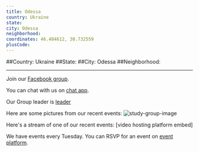 ```yaml
---
title: Odessa
country: Ukraine
state: 
city: Odessa
neighborhood: 
coordinates: 46.484612, 30.732559
plusCode:
---
```


##Country: Ukraine
##State: 
##City: Odessa
##Neighborhood: 
*****
Join our [Facebook group](https://www.facebook.com/groups/free.code.camp.your.city.odessa.ukraine).

You can chat with us on [chat app]().

Our Group leader is [leader]()

Here are some pictures from our recent events:
![study-group-image]()

Here's a stream of one of our recent events:
[video hosting platform embed]

We have events every Tuesday. You can RSVP for an event on [event platform]().
